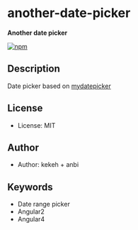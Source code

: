 # another-date-picker

**Another date picker**

[![npm](https://img.shields.io/npm/v/another-date-picker.svg?maxAge=2592000?style=flat-square)](https://www.npmjs.com/package/another-date-picker)

## Description
Date picker based on [mydatepicker](https://kekeh.github.io/mydatepicker/)



## License
* License: MIT

## Author
* Author: kekeh + anbi

## Keywords
* Date range picker
* Angular2
* Angular4
